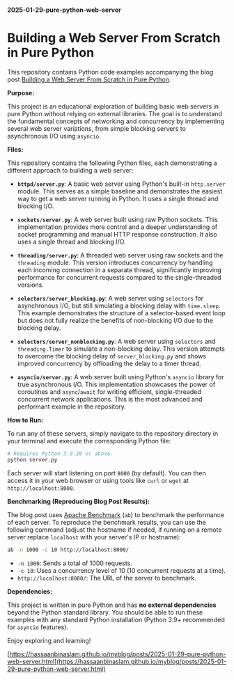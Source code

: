 #### 2025-01-29-pure-python-web-server

# Building a Web Server From Scratch in Pure Python
This repository contains Python code examples accompanying the blog post [Building a Web Server From Scratch in Pure Python](https://hassaanbinaslam.github.io/myblog/posts/2025-01-29-pure-python-web-server.html).

**Purpose:**

This project is an educational exploration of building basic web servers in pure Python without relying on external libraries.  The goal is to understand the fundamental concepts of networking and concurrency by implementing several web server variations, from simple blocking servers to asynchronous I/O using `asyncio`.

**Files:**

This repository contains the following Python files, each demonstrating a different approach to building a web server:

*   **`httpd/server.py`**:  A basic web server using Python's built-in `http.server` module. This serves as a simple baseline and demonstrates the easiest way to get a web server running in Python.  It uses a single thread and blocking I/O.

*   **`sockets/server.py`**:  A web server built using raw Python sockets. This implementation provides more control and a deeper understanding of socket programming and manual HTTP response construction. It also uses a single thread and blocking I/O.

*   **`threading/server.py`**:  A threaded web server using raw sockets and the `threading` module. This version introduces concurrency by handling each incoming connection in a separate thread, significantly improving performance for concurrent requests compared to the single-threaded versions.

*   **`selectors/server_blocking.py`**:  A web server using `selectors` for asynchronous I/O, but still simulating a blocking delay with `time.sleep`. This example demonstrates the structure of a selector-based event loop but does not fully realize the benefits of non-blocking I/O due to the blocking delay.

*   **`selectors/server_nonblocking.py`**:  A web server using `selectors` and `threading.Timer` to simulate a non-blocking delay. This version attempts to overcome the blocking delay of `server_blocking.py` and shows improved concurrency by offloading the delay to a timer thread.

*   **`asyncio/server.py`**:  A web server built using Python's `asyncio` library for true asynchronous I/O. This implementation showcases the power of coroutines and `async`/`await` for writing efficient, single-threaded concurrent network applications. This is the most advanced and performant example in the repository.

**How to Run:**

To run any of these servers, simply navigate to the repository directory in your terminal and execute the corresponding Python file:

```bash
# Requires Python 3.9.20 or above.
python server.py
```

Each server will start listening on port `8000` (by default). You can then access it in your web browser or using tools like `curl` or `wget` at `http://localhost:8000`.

**Benchmarking (Reproducing Blog Post Results):**

The blog post uses [Apache Benchmark](https://httpd.apache.org/docs/2.4/programs/ab.html) (`ab`) to benchmark the performance of each server.  To reproduce the benchmark results, you can use the following command (adjust the hostname if needed, if running on a remote server replace `localhost` with your server's IP or hostname):

```bash
ab -n 1000 -c 10 http://localhost:8000/
```

*   `-n 1000`:  Sends a total of 1000 requests.
*   `-c 10`:  Uses a concurrency level of 10 (10 concurrent requests at a time).
*   `http://localhost:8000/`:  The URL of the server to benchmark.

**Dependencies:**

This project is written in pure Python and has **no external dependencies** beyond the Python standard library.  You should be able to run these examples with any standard Python installation (Python 3.9+ recommended for `asyncio` features).


Enjoy exploring and learning!

[https://hassaanbinaslam.github.io/myblog/posts/2025-01-29-pure-python-web-server.html](https://hassaanbinaslam.github.io/myblog/posts/2025-01-29-pure-python-web-server.html)